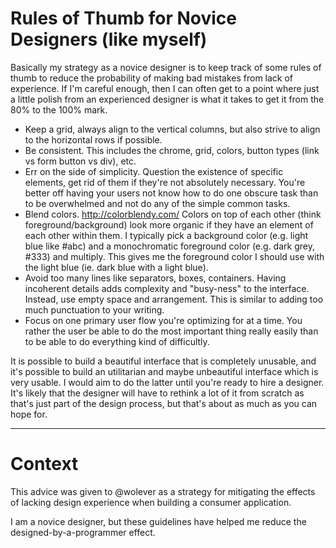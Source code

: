 # Rules of Thumb for Novice Designers (like myself)

Basically my strategy as a novice designer is to keep track of some rules of thumb to reduce the probability of making bad mistakes from lack of experience. If I'm careful enough, then I can often get to a point where just a little polish from an experienced designer is what it takes to get it from the 80% to the 100% mark.

*  Keep a grid, always align to the vertical columns, but also strive to align to the horizontal rows if possible.
*  Be consistent. This includes the chrome, grid, colors, button types (link vs form button vs div), etc.
*  Err on the side of simplicity. Question the existence of specific elements, get rid of them if they're not absolutely necessary. You're better off having your users not know how to do one obscure task than to be overwhelmed and not do any of the simple common tasks.
*  Blend colors. http://colorblendy.com/ Colors on top of each other (think foreground/background) look more organic if they have an element of each other within them. I typically pick a background color (e.g. light blue like #abc) and a monochromatic foreground color (e.g. dark grey, #333) and multiply. This gives me the foreground color I should use with the light blue (ie. dark blue with a light blue).
*  Avoid too many lines like separators, boxes, containers. Having incoherent details adds complexity and "busy-ness" to the interface. Instead, use empty space and arrangement. This is similar to adding too much punctuation to your writing.
*  Focus on one primary user flow you're optimizing for at a time. You rather the user be able to do the most important thing really easily than to be able to do everything kind of difficultly.

It is possible to build a beautiful interface that is completely unusable, and it's possible to build an utilitarian and maybe unbeautiful interface which is very usable. I would aim to do the latter until you're ready to hire a designer. It's likely that the designer will have to rethink a lot of it from scratch as that's just part of the design process, but that's about as much as you can hope for.

- - -

# Context

This advice was given to @wolever as a strategy for mitigating the effects of lacking design experience when building a consumer application.

I am a novice designer, but these guidelines have helped me reduce the designed-by-a-programmer effect.
